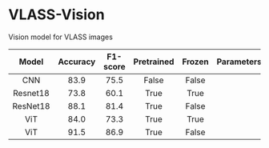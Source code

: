 # VLASS-Vision

Vision model for VLASS images

| Model | Accuracy | F1-score | Pretrained | Frozen | Parameters |
|:--:|:--:|:--:|:--:|:--:|:--:|
| CNN | 83.9 | 75.5 | False | False | |
| Resnet18 | 73.8 | 60.1 | True | True | |
| ResNet18 | 88.1 | 81.4 | True | False | |
| ViT| 84.0 | 73.3 | True | True | |
| ViT | 91.5 | 86.9 | True | False | |